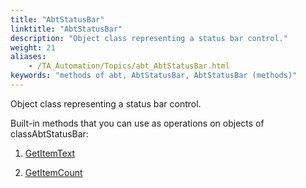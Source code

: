 ```yaml
--- 
title: "AbtStatusBar"
linktitle: "AbtStatusBar"
description: "Object class representing a status bar control."
weight: 21
aliases: 
    - /TA_Automation/Topics/abt_AbtStatusBar.html
keywords: "methods of abt, AbtStatusBar, AbtStatusBar (methods)"
---
```


Object class representing a status bar control.

Built-in methods that you can use as operations on objects of classAbtStatusBar:

1.  [GetItemText](/TA_Automation/Topics/abt_GetItemText_10.html)  

2.  [GetItemCount](/TA_Automation/Topics/abt_GetItemCount_10.html)  





